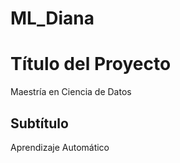 # ML_Diana
# Título del Proyecto
Maestría en Ciencia de Datos

## Subtítulo
Aprendizaje Automático

